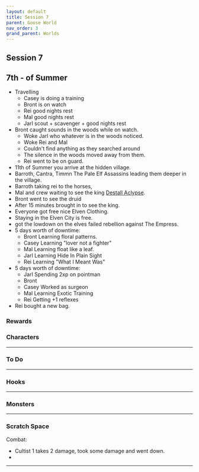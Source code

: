 ```yaml
---
layout: default
title: Session 7
parent: Goose World
nav_order: 3
grand_parent: Worlds
---
```

## Session 7

## 7th - of Summer
* Travelling
	* Casey is doing a training
	* Bront is on watch
	* Rei good nights rest
	* Mal good nights rest
	* Jarl scout + scavenger + good nights rest
* Bront caught sounds in the woods while on watch.
	* Woke Jarl who whatever is in the woods noticed.
	* Woke Rei and Mal
	* Couldn't find anything as they searched around
	* The silence in the woods moved away from them.
	* Rei went to be on guard.
* 11th of Summer you arrive at the hidden village.
* Barroth, Cantra, Timmn The Pale Elf Assassins leading them deeper in the village.
* Barroth taking rei to the horses,
* Mal and crew waiting to see the king [Destall Aclypse](Pale-Elves#Destall%20Aclypse).
* Bront went to see the druid
* After 15 minutes brought in to see the king.
* Everyone got free nice Elven Clothing.
* Staying in the Elven City is free.
* got the lowdown on the elves failed rebellion against The Empress.
* 5 days worth of downtime:
	* Bront Learning floral patterns.
	* Casey Learning "lover not a fighter"
	* Mal Learning float like a leaf.
	* Jarl Learning Hide In Plain Sight
	* Rei Learning "What I Meant Was"
* 5 days worth of downtime:
	* Jarl Spending 2xp on pointman
	* Bront 
	* Casey Worked as surgeon
	* Mal Learning Exotic Training
	* Rei Getting +1 reflexes
* Rei bought a new bag.

### Rewards


### Characters

 ---

### To Do

---

### Hooks

---

### Monsters

---

### Scratch Space

Combat:
* Cultist 1 takes 2 damage, took some damage and went down.
* 
 


---